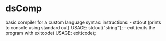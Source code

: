 # dsComp
basic compiler for a custom language
syntax:
    instructions:
        - stdout (prints to console using standard out) USAGE: stdout("string");
        - exit (exits the program with exitcode) USAGE: exit(code);